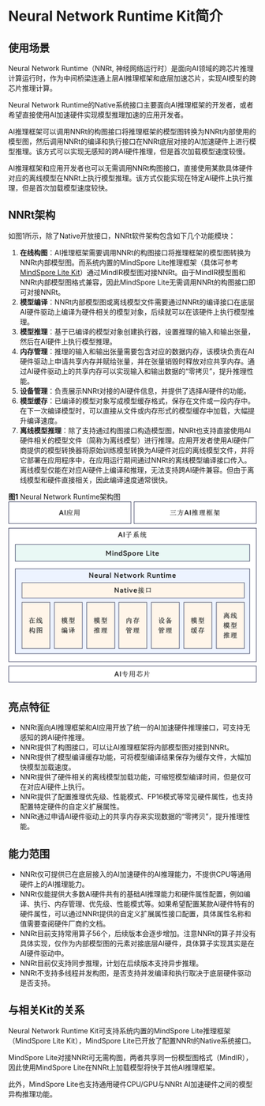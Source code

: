 # Neural Network Runtime Kit简介

## 使用场景
Neural Network Runtime（NNRt, 神经网络运行时）是面向AI领域的跨芯片推理计算运行时，作为中间桥梁连通上层AI推理框架和底层加速芯片，实现AI模型的跨芯片推理计算。

Neural Network Runtime的Native系统接口主要面向AI推理框架的开发者，或者希望直接使用AI加速硬件实现模型推理加速的应用开发者。

AI推理框架可以调用NNRt的构图接口将推理框架的模型图转换为NNRt内部使用的模型图，然后调用NNRt的编译和执行接口在NNRt底层对接的AI加速硬件上进行模型推理。该方式可以实现无感知的跨AI硬件推理，但是首次加载模型速度较慢。

AI推理框架和应用开发者也可以无需调用NNRt构图接口，直接使用某款具体硬件对应的离线模型在NNRt上执行模型推理。该方式仅能实现在特定AI硬件上执行推理，但是首次加载模型速度较快。

## NNRt架构

如图1所示，除了Native开放接口，NNRt软件架构包含如下几个功能模块：
1. <b>在线构图</b>：AI推理框架需要调用NNRt的构图接口将推理框架的模型图转换为NNRt内部模型图。而系统内置的MindSpore Lite推理框架（具体可参考[MindSpore Lite Kit](mindspore-lite-guidelines.md)）通过MindIR模型图对接NNRt。由于MindIR模型图和NNRt内部模型图格式兼容，因此MindSpore Lite无需调用NNRt的构图接口即可对接NNRt。
2. <b>模型编译</b>：NNRt内部模型图或离线模型文件需要通过NNRt的编译接口在底层AI硬件驱动上编译为硬件相关的模型对象，后续就可以在该硬件上执行模型推理。
3. <b>模型推理</b>：基于已编译的模型对象创建执行器，设置推理的输入和输出张量，然后在AI硬件上执行模型推理。
4. <b>内存管理</b>：推理的输入和输出张量需要包含对应的数据内存，该模块负责在AI硬件驱动上申请共享内存并赋给张量，并在张量销毁时释放对应共享内存。通过AI硬件驱动上的共享内存可以实现输入和输出数据的“零拷贝”，提升推理性能。
5. <b>设备管理</b>：负责展示NNRt对接的AI硬件信息，并提供了选择AI硬件的功能。
6. <b>模型缓存</b>：已编译的模型对象写成模型缓存格式，保存在文件或一段内存中。在下一次编译模型时，可以直接从文件或内存形式的模型缓存中加载，大幅提升编译速度。
7. <b>离线模型推理</b>：除了支持通过构图接口构造模型图，NNRt也支持直接使用AI硬件相关的模型文件（简称为离线模型）进行推理。应用开发者使用AI硬件厂商提供的模型转换器将原始训练模型转换为AI硬件对应的离线模型文件，并将它部署在应用程序中，在应用运行期间通过NNRt的离线模型编译接口传入。离线模型仅能在对应AI硬件上编译和推理，无法支持跨AI硬件兼容。但由于离线模型和硬件直接相关，因此编译速度通常很快。

**图1** Neural Network Runtime架构图
!["Neural Network Runtime架构图"](figures/zh-cn_neural_network_runtime_intro.jpg)

## 亮点特征

- NNRt面向AI推理框架和AI应用开放了统一的AI加速硬件推理接口，可支持无感知的跨AI硬件推理。
- NNRt提供了构图接口，可以让AI推理框架将内部模型图对接到NNRt。
- NNRt提供了模型编译缓存功能，可将模型编译结果保存为缓存文件，大幅加快模型加载速度。
- NNRt提供了硬件相关的离线模型加载功能，可缩短模型编译时间，但是仅可在对应AI硬件上执行。
- NNRt提供了配置推理优先级、性能模式、FP16模式等常见硬件属性，也支持配置特定硬件的自定义扩展属性。
- NNRt通过申请AI硬件驱动上的共享内存来实现数据的“零拷贝”，提升推理性能。

## 能力范围

- NNRt仅可提供已在底层接入的AI加速硬件的AI推理能力，不提供CPU等通用硬件上的AI推理能力。
- NNRt仅能提供大多数AI硬件共有的基础AI推理能力和硬件属性配置，例如编译、执行、内存管理、优先级、性能模式等。如果希望配置某款AI硬件特有的硬件属性，可以通过NNRt提供的自定义扩展属性接口配置，具体属性名称和值需要查阅硬件厂商的文档。
- NNRt目前支持常用算子56个，后续版本会逐步增加。注意NNRt的算子并没有具体实现，仅作为内部模型图的元素对接底层AI硬件，具体算子实现其实是在AI硬件驱动中。
- NNRt目前仅支持同步推理，计划在后续版本支持异步推理。
- NNRt不支持多线程并发构图，是否支持并发编译和执行取决于底层硬件驱动是否支持。

## 与相关Kit的关系

Neural Network Runtime Kit可支持系统内置的MindSpore Lite推理框架（MindSpore Lite Kit），MindSpore Lite已开放了配置NNRt的Native系统接口。

MindSpore Lite对接NNRt可无需构图，两者共享同一份模型图格式（MindIR），因此使用MindSpore Lite在NNRt上加载模型将快于其他AI推理框架。

此外，MindSpore Lite也支持通用硬件CPU/GPU与NNRt AI加速硬件之间的模型异构推理功能。